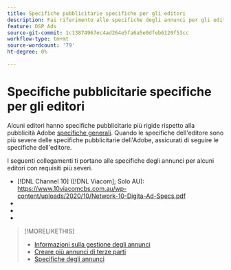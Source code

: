 ```yaml
---
title: Specifiche pubblicitarie specifiche per gli editori
description: Fai riferimento alle specifiche degli annunci per gli editori supportati.
feature: DSP Ads
source-git-commit: 1c13874967ec4ad264e5fa6a5e0dfeb6120f53cc
workflow-type: tm+mt
source-wordcount: '79'
ht-degree: 0%

---
```


# Specifiche pubblicitarie specifiche per gli editori

Alcuni editori hanno specifiche pubblicitarie più rigide rispetto alla pubblicità Adobe [specifiche generali](/help/dsp/campaign-management/ads/ad-specs.md). Quando le specifiche dell&#39;editore sono più severe delle specifiche pubblicitarie dell&#39;Adobe, assicurati di seguire le specifiche dell&#39;editore.

I seguenti collegamenti ti portano alle specifiche degli annunci per alcuni editori con requisiti più severi.

* [!DNL Channel 10] ([!DNL Viacom]; Solo AU): https://www.10viacomcbs.com.au/wp-content/uploads/2020/10/Network-10-Digita-Ad-Specs.pdf
* 
   [!DNL CBS Interactive Advanced Media]: https://cbsinteractive.com/advertising/ad-specs/list/cbs-interactive-advanced-media
* 
   [!DNL Hulu]: https://advertising.hulu.com/ad-products/video-commercial
* 

   [!DNL NBCUniversal]: https://together.nbcuni.com/nbcu-creative-guidelines

>[!MORELIKETHIS]
>
>* [Informazioni sulla gestione degli annunci](ad-about.md)
>* [Creare più annunci di terze parti](ad-create-multiple.md)
>* [Specifiche degli annunci](/help/dsp/campaign-management/ads/ad-specs.md)

